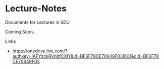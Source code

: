 # Lecture-Notes
Documents for Lectures in SDU

Coming Soon..


Links

- https://onedrive.live.com/?authkey=!AFYzckRVnbfCXlY&id=BF6F78CE70649F03!601&cid=BF6F78CE70649F03
